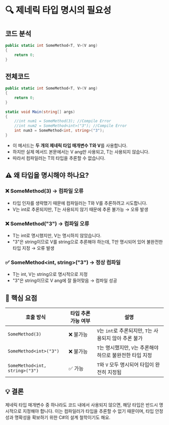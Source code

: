 # 🔍 제네릭 타입 명시의 필요성

## 코드 분석
```csharp
public static int SomeMethod<T, V>(V ang)
{
    return 0;
}
```
## 전체코드
```csharp
public static int SomeMethod<T, V>(V ang)
{
    return 0;
}
        
static void Main(string[] args)
{
    //int num1 = SomeMethod(3); //Compile Error
    //int num2 = SomeMethod<int>("3"); //Compile Error
    int num3 = SomeMethod<int, string>("3"); 
}
```


- 이 메서드는 **두 개의 제네릭 타입 매개변수 T와 V**를 사용합니다.
- 하지만 실제 메서드 본문에서는 V ang만 사용되고, T는 사용되지 않습니다.
- 따라서 컴파일러는 T의 타입을 추론할 수 없습니다.

## ⚠️ 왜 타입을 명시해야 하나요?
### ❌ SomeMethod(3) → 컴파일 오류
- 타입 인자를 생략했기 때문에 컴파일러는 T와 V를 추론하려고 시도합니다.
- V는 int로 추론되지만, T는 사용되지 않기 때문에 추론 불가능 → 오류 발생
### ❌ SomeMethod<int>("3") → 컴파일 오류
- T는 int로 명시했지만, V는 명시하지 않았습니다.
- "3"은 string이므로 V를 string으로 추론해야 하는데, T만 명시되어 있어 불완전한 타입 지정 → 오류 발생
### ✅ SomeMethod<int, string>("3") → 정상 컴파일
- T는 int, V는 string으로 명시적으로 지정
- "3"은 string이므로 V ang에 잘 들어맞음 → 컴파일 성공

## 📌 핵심 요점
| 호출 방식                          | 타입 추론 가능 여부 | 설명 |
|-----------------------------------|--------------------|------|
| `SomeMethod(3)`                   | ❌ 불가능           | `V`는 `int`로 추론되지만, `T`는 사용되지 않아 추론 불가 |
| `SomeMethod<int>("3")`           | ❌ 불가능           | `T`는 명시했지만, `V`는 추론해야 하므로 불완전한 타입 지정 |
| `SomeMethod<int, string>("3")`   | ✅ 가능             | `T`와 `V` 모두 명시되어 타입이 완전히 지정됨 |


## 💡 결론
제네릭 타입 매개변수 중 하나라도 코드 내에서 사용되지 않으면, 해당 타입은 반드시 명시적으로 지정해야 합니다.
이는 컴파일러가 타입을 추론할 수 없기 때문이며, 타입 안정성과 명확성을 확보하기 위한 C#의 설계 철학이기도 해요.
